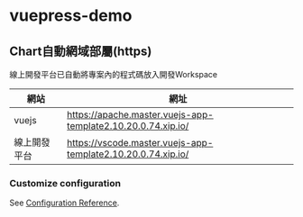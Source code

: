 # vuepress-demo

## Chart自動網域部屬(https)
線上開發平台已自動將專案內的程式碼放入開發Workspace  

| 網站           | 網址    |
|----------------|---------|
| vuejs          | https://apache.master.vuejs-app-template2.10.20.0.74.xip.io/  |
| 線上開發平台    | https://vscode.master.vuejs-app-template2.10.20.0.74.xip.io/ |

### Customize configuration

See [Configuration Reference](https://vuepress.vuejs.org/).